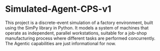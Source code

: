 # Simulated-Agent-CPS-v1
This project is a discrete-event simulation of a factory environment, built using the SimPy library in Python. It models a system of machines that operate as independent, parallel workstations, suitable for a job-shop manufacturing process where different tasks are performed concurrently. The Agentic capabilities are just informational for now.
